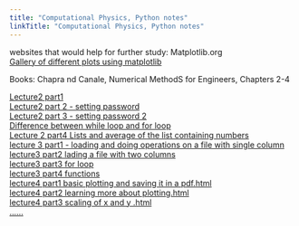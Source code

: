 ```yaml
---
title: "Computational Physics, Python notes"
linkTitle: "Computational Physics, Python notes"
---
```

websites that would help for further study:
Matplotlib.org <br>
<a href="https://matplotlib.org/2.0.2/gallery.html" target="_blank">Gallery of different plots using matplotlib</a><br>

Books:
Chapra nd Canale, Numerical MethodS for Engineers, Chapters 2-4


<a href="lecture2 part 1.html" target="_blank">Lecture2 part1</a><br>
<a href="Lecture2 part 2 - setting password.html" target="_blank">Lecture2 part 2 - setting password</a><br>
<a href="Lecture2 part3 - setting password 2.html" target="_blank">Lecture2 part 3 - setting password 2</a><br>
<a href="whileorforloop.md" target="_blank">Difference between while loop and for loop</a><br>
<a href="Lecture 2 part4 Lists and average of the list containing numbers.html" target="_blank">Lecture 2 part4 Lists and average of the list containing numbers</a><br>
<a href="lecture 3 part1 - loading and doing operations on a file with single column.html" target="_blank">lecture 3 part1 - loading and doing operations on a file with single column</a><br>
<a href="lecture3 part2 lading a file with two columns.html" target="_blank">lecture3 part2 lading a file with two columns</a><br>
<a href="lecture3 part3 for loop.html" target="_blank"> lecture3 part3 for loop</a><br>
<a href="lecture3 part4 functions.html" target="_blank"> lecture3 part4 functions</a><br>
<a href="lecture4 part1 basic plotting and saving it in a pdf.html" target="_blank"> lecture4 part1 basic plotting and saving it in a pdf.html</a><br>
<a href="lecture4 part2 learing more about plotting.html" target="_blank"> lecture4 part2 learning more about plotting.html</a><br>
<a href="lecture4 part3 scaling of x and y .html" target="_blank"> lecture4 part3 scaling of x and y .html</a><br>
<a href="...." target="_blank"> ......</a><br>
